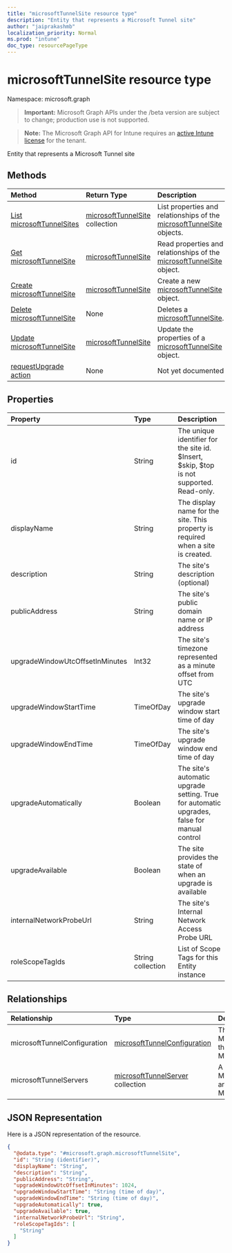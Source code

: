 ```yaml
---
title: "microsoftTunnelSite resource type"
description: "Entity that represents a Microsoft Tunnel site"
author: "jaiprakashmb"
localization_priority: Normal
ms.prod: "intune"
doc_type: resourcePageType
---
```


# microsoftTunnelSite resource type

Namespace: microsoft.graph

> **Important:** Microsoft Graph APIs under the /beta version are subject to change; production use is not supported.

> **Note:** The Microsoft Graph API for Intune requires an [active Intune license](https://go.microsoft.com/fwlink/?linkid=839381) for the tenant.

Entity that represents a Microsoft Tunnel site

## Methods
|Method|Return Type|Description|
|:---|:---|:---|
|[List microsoftTunnelSites](../api/intune-mstunnel-microsofttunnelsite-list.md)|[microsoftTunnelSite](../resources/intune-mstunnel-microsofttunnelsite.md) collection|List properties and relationships of the [microsoftTunnelSite](../resources/intune-mstunnel-microsofttunnelsite.md) objects.|
|[Get microsoftTunnelSite](../api/intune-mstunnel-microsofttunnelsite-get.md)|[microsoftTunnelSite](../resources/intune-mstunnel-microsofttunnelsite.md)|Read properties and relationships of the [microsoftTunnelSite](../resources/intune-mstunnel-microsofttunnelsite.md) object.|
|[Create microsoftTunnelSite](../api/intune-mstunnel-microsofttunnelsite-create.md)|[microsoftTunnelSite](../resources/intune-mstunnel-microsofttunnelsite.md)|Create a new [microsoftTunnelSite](../resources/intune-mstunnel-microsofttunnelsite.md) object.|
|[Delete microsoftTunnelSite](../api/intune-mstunnel-microsofttunnelsite-delete.md)|None|Deletes a [microsoftTunnelSite](../resources/intune-mstunnel-microsofttunnelsite.md).|
|[Update microsoftTunnelSite](../api/intune-mstunnel-microsofttunnelsite-update.md)|[microsoftTunnelSite](../resources/intune-mstunnel-microsofttunnelsite.md)|Update the properties of a [microsoftTunnelSite](../resources/intune-mstunnel-microsofttunnelsite.md) object.|
|[requestUpgrade action](../api/intune-mstunnel-microsofttunnelsite-requestupgrade.md)|None|Not yet documented|

## Properties
|Property|Type|Description|
|:---|:---|:---|
|id|String|The unique identifier for the site id. $Insert, $skip, $top is not supported. Read-only.|
|displayName|String|The display name for the site. This property is required when a site is created.|
|description|String|The site's description (optional)|
|publicAddress|String|The site's public domain name or IP address|
|upgradeWindowUtcOffsetInMinutes|Int32|The site's timezone represented as a minute offset from UTC|
|upgradeWindowStartTime|TimeOfDay|The site's upgrade window start time of day|
|upgradeWindowEndTime|TimeOfDay|The site's upgrade window end time of day|
|upgradeAutomatically|Boolean|The site's automatic upgrade setting. True for automatic upgrades, false for manual control|
|upgradeAvailable|Boolean|The site provides the state of when an upgrade is available|
|internalNetworkProbeUrl|String|The site's Internal Network Access Probe URL|
|roleScopeTagIds|String collection|List of Scope Tags for this Entity instance|

## Relationships
|Relationship|Type|Description|
|:---|:---|:---|
|microsoftTunnelConfiguration|[microsoftTunnelConfiguration](../resources/intune-mstunnel-microsofttunnelconfiguration.md)|The MicrosoftTunnelConfiguration that has been applied to this MicrosoftTunnelSite|
|microsoftTunnelServers|[microsoftTunnelServer](../resources/intune-mstunnel-microsofttunnelserver.md) collection|A list of MicrosoftTunnelServers that are registered to this MicrosoftTunnelSite|

## JSON Representation
Here is a JSON representation of the resource.
<!-- {
  "blockType": "resource",
  "keyProperty": "id",
  "@odata.type": "microsoft.graph.microsoftTunnelSite"
}
-->
``` json
{
  "@odata.type": "#microsoft.graph.microsoftTunnelSite",
  "id": "String (identifier)",
  "displayName": "String",
  "description": "String",
  "publicAddress": "String",
  "upgradeWindowUtcOffsetInMinutes": 1024,
  "upgradeWindowStartTime": "String (time of day)",
  "upgradeWindowEndTime": "String (time of day)",
  "upgradeAutomatically": true,
  "upgradeAvailable": true,
  "internalNetworkProbeUrl": "String",
  "roleScopeTagIds": [
    "String"
  ]
}
```







